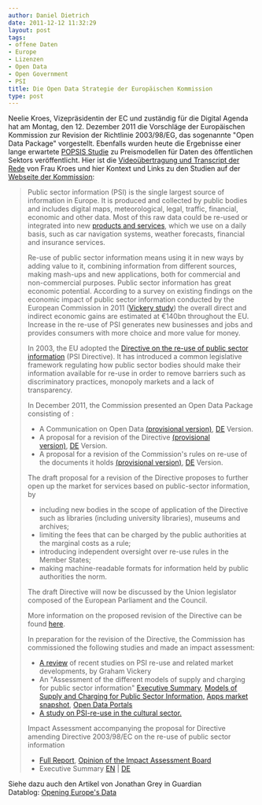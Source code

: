 ```yaml
---
author: Daniel Dietrich
date: 2011-12-12 11:32:29
layout: post
tags:
- offene Daten
- Europe
- Lizenzen
- Open Data
- Open Government
- PSI
title: Die Open Data Strategie der Europäischen Kommission
type: post
---
```


Neelie Kroes, Vizepräsidentin der EC und zuständig für die Digital Agenda hat am Montag, den 12. Dezember 2011 die Vorschläge der Europäischen Kommission zur Revision der Richtlinie 2003/98/EG, das sogenannte "Open Data Package" vorgestellt. Ebenfalls wurden heute die Ergebnisse einer lange erwartete [POPSIS Studie](http://ec.europa.eu/information_society/policy/psi/docs/pdfs/opendata2012/reports/Deloitte/summary.pdf) zu Preismodellen für Daten des öffentlichen Sektors veröffentlicht. Hier ist die [Videoübertragung und Transcript der Rede](http://ec.europa.eu/avservices/player/streaming.cfm?type=ebsvod&sid=192681) von Frau Kroes und hier Kontext und Links zu den Studien auf der [Webseite der Kommission](http://ec.europa.eu/information_society/policy/psi/index_en.htm):

> Public sector information (PSI) is the single largest source of information in Europe. It is produced and collected by public bodies and includes digital maps, meteorological, legal, traffic, financial, economic and other data. Most of this raw data could be re-used or integrated into new [products and services](http://epsiplatform.eu/products_services), which we use on a daily basis, such as car navigation systems, weather forecasts, financial and insurance services.
> 
> Re-use of public sector information means using it in new ways by adding value to it, combining information from different sources, making mash-ups and new applications, both for commercial and non-commercial purposes. Public sector information has great economic potential. According to a survey on existing findings on the economic impact of public sector information conducted by the European Commission in 2011 ([Vickery study](http://ec.europa.eu/information_society/policy/psi/docs/pdfs/report/psi_final_version_formatted.docx)) the overall direct and indirect economic gains are estimated at €140bn throughout the EU. Increase in the re-use of PSI generates new businesses and jobs and provides consumers with more choice and more value for money.
> 
> In 2003, the EU adopted the [Directive on the re-use of public sector information](http://ec.europa.eu/information_society/policy/psi/rules/eu/index_en.htm) (PSI Directive). It has introduced a common legislative framework regulating how public sector bodies should make their information available for re-use in order to remove barriers such as discriminatory practices, monopoly markets and a lack of transparency.
> 
> In December 2011, the Commission presented an Open Data Package consisting of :
> 
>   * A Communication on Open Data [(provisional version)](http://ec.europa.eu/information_society/policy/psi/docs/pdfs/opendata2012/open_data_communication/opendata_EN.pdf), [DE](http://ec.europa.eu/information_society/policy/psi/docs/pdfs/opendata2012/open_data_communication/opendata_DE.pdf) Version.
>   * A proposal for a revision of the Directive [(provisional version)](http://ec.europa.eu/information_society/policy/psi/docs/pdfs/opendata2012/revision_of_PSI_Directive/proposal_directive_EN.pdf), [DE](http://ec.europa.eu/information_society/policy/psi/docs/pdfs/opendata2012/revision_of_PSI_Directive/proposal_directive_DE.pdf) Version.
>   * A proposal for a revision of the Commission's rules on re-use of the documents it holds [(provisional version)](http://ec.europa.eu/information_society/policy/psi/docs/pdfs/opendata2012/re-use_of_commission_documents/commreuse_EN.pdf), [DE](http://ec.europa.eu/information_society/policy/psi/docs/pdfs/opendata2012/re-use_of_commission_documents/commreuse_DE.pdf) Version.
> 
> The draft proposal for a revision of the Directive proposes to further open up the market for services based on public-sector information, by
> 
>   * including new bodies in the scope of application of the Directive such as libraries (including university libraries), museums and archives;
>   * limiting the fees that can be charged by the public authorities at the marginal costs as a rule;
>   * introducing independent oversight over re-use rules in the Member States;
>   * making machine-readable formats for information held by public authorities the norm.
> 
> The draft Directive will now be discussed by the Union legislator composed of the European Parliament and the Council.
> 
> More information on the proposed revision of the Directive can be found [here](http://europa.eu/rapid/pressReleasesAction.do?reference=MEMO/11/891&format=HTML&aged=0&language=EN&guiLanguage=en).
> 
> In preparation for the revision of the Directive, the Commission has commissioned the following studies and made an impact assessment:
> 
>   * [A review](http://ec.europa.eu/information_society/policy/psi/docs/pdfs/opendata2012/reports/Vickery.docx) of recent studies on PSI re-use and related market developments, by Graham Vickery
>   * An "Assessment of the different models of supply and charging for public sector information" [Executive Summary](http://ec.europa.eu/information_society/policy/psi/docs/pdfs/opendata2012/reports/Deloitte/summary.pdf), [Models of Supply and Charging for Public Sector Information,](http://ec.europa.eu/information_society/policy/psi/docs/pdfs/opendata2012/reports/Deloitte/models.pdf) [Apps market snapshot](http://ec.europa.eu/information_society/policy/psi/docs/pdfs/opendata2012/reports/Deloitte/apps_market.pdf), [Open Data Portals](http://ec.europa.eu/information_society/policy/psi/docs/pdfs/opendata2012/reports/Deloitte/open_data_portals.pdf)
>   * [A study on PSI-re-use in the cultural sector.](http://ec.europa.eu/information_society/policy/psi/docs/pdfs/report/cc462d011_1_1final_report.pdf)
> 
> Impact Assessment accompanying the proposal for Directive amending Directive 2003/98/EC on the re-use of public sector information
> 
>   * [Full Report](http://ec.europa.eu/information_society/policy/psi/docs/pdfs/opendata2012/impact_assessment/impact_assessment_report.pdf), [Opinion of the Impact Assessment Board](http://ec.europa.eu/information_society/policy/psi/docs/pdfs/opendata2012/impact_assessment/IABopinion.pdf)
>   * Executive Summary [EN](http://ec.europa.eu/information_society/policy/psi/docs/pdfs/opendata2012/impact_assessment/IAexecsummary_EN.pdf) | [DE](http://ec.europa.eu/information_society/policy/psi/docs/pdfs/opendata2012/impact_assessment/IAexecsummary_DE.pdf)

Siehe dazu auch den Artikel von Jonathan Grey in Guardian Datablog: [Opening Europe's Data](http://www.guardian.co.uk/news/datablog/2011/dec/09/freedomofinformation-free-our-data?CMP=twt_gu)

 

 

 

 